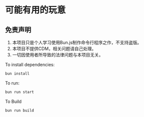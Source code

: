 # 可能有用的玩意

## 免责声明

1. 本项目只是个人学习使用Bun.js制作命令行程序之作，不支持盗版。
2. 本项目不提供CDM，相关问题请自己处理。
3. 一切因使用者所导致的法律问题与本项目无关。

To install dependencies:

```bash
bun install
```

To run:

```bash
bun run start
```

To Build

```bash
bun run build
```
